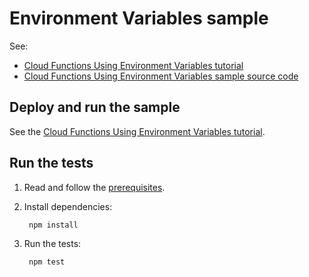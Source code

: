 

# Environment Variables sample

See:

* [Cloud Functions Using Environment Variables tutorial][tutorial]
* [Cloud Functions Using Environment Variables sample source code][code]

[tutorial]: https://cloud.google.com/functions/docs/env-var
[code]: index.js

## Deploy and run the sample

See the [Cloud Functions Using Environment Variables tutorial][tutorial].

## Run the tests

1. Read and follow the [prerequisites](../../#how-to-run-the-tests).

2. Install dependencies:

        npm install

3. Run the tests:

        npm test
